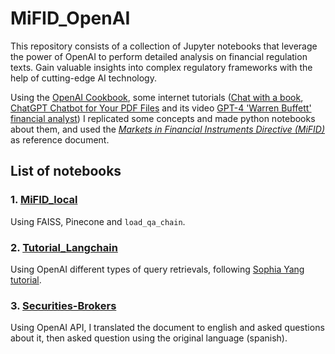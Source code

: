 # MiFID_OpenAI
This repository consists of a collection of Jupyter notebooks that leverage the power of OpenAI to perform detailed analysis on financial regulation texts. Gain valuable insights into complex regulatory frameworks with the help of cutting-edge AI technology.

Using the [OpenAI Cookbook](https://github.com/openai/openai-cookbook/tree/main/examples), some internet tutorials ([Chat with a book](https://github.com/gkamradt/langchain-tutorials/blob/main/data_generation/Ask%20A%20Book%20Questions.ipynb), [ChatGPT Chatbot for Your PDF Files]([https://www.youtube.com/watch?v=ih9PBGVVOO4](https://github.com/mayooear/gpt4-pdf-chatbot-langchain)) and its video [GPT-4 'Warren Buffett' financial analyst](https://twitter.com/mayowaoshin/status/1640385062708424708)) I replicated some concepts and made python notebooks about them, and used the [_Markets in Financial Instruments Directive (MiFID)_](https://eur-lex.europa.eu/legal-content/EN/TXT/?uri=celex%3A32014L0065) as reference document.

## List of notebooks
### 1. [MiFID_local](https://github.com/capm/MiFID_OpenAI/blob/main/MiFID_local.ipynb)
Using FAISS, Pinecone and `load_qa_chain`.
### 2. [Tutorial_Langchain](https://github.com/capm/MiFID_OpenAI/blob/main/Tutorial_Langchain.ipynb)
Using OpenAI different types of query retrievals, following [Sophia Yang tutorial](https://github.com/sophiamyang/tutorials-LangChain/blob/main/LangChain_QA.ipynb).
### 3. [Securities-Brokers](https://github.com/capm/MiFID_OpenAI/blob/main/Securities-Brokers.ipynb)
Using OpenAI API, I translated the document to english and asked questions about it, then asked question using the original language (spanish).
